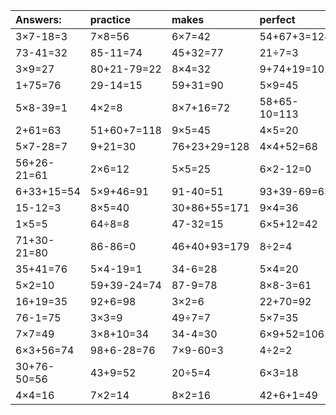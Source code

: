 | Answers: | practice | makes | perfect | ! |
| :--- | :--- | :--- | :--- | :--- |
| 3×7-18=3 | 7×8=56 | 6×7=42 | 54+67+3=124 | 99-26=73 | 
| 73-41=32 | 85-11=74 | 45+32=77 | 21÷7=3 | 5+80=85 | 
| 3×9=27 | 80+21-79=22 | 8×4=32 | 9+74+19=102 | 6×1=6 | 
| 1+75=76 | 29-14=15 | 59+31=90 | 5×9=45 | 98-54=44 | 
| 5×8-39=1 | 4×2=8 | 8×7+16=72 | 58+65-10=113 | 27+82+1=110 | 
| 2+61=63 | 51+60+7=118 | 9×5=45 | 4×5=20 | 22+54=76 | 
| 5×7-28=7 | 9+21=30 | 76+23+29=128 | 4×4+52=68 | 5×6=30 | 
| 56+26-21=61 | 2×6=12 | 5×5=25 | 6×2-12=0 | 98-50=48 | 
| 6+33+15=54 | 5×9+46=91 | 91-40=51 | 93+39-69=63 | 8×7+77=133 | 
| 15-12=3 | 8×5=40 | 30+86+55=171 | 9×4=36 | 2×2=4 | 
| 1×5=5 | 64÷8=8 | 47-32=15 | 6×5+12=42 | 4×7=28 | 
| 71+30-21=80 | 86-86=0 | 46+40+93=179 | 8÷2=4 | 19+38+32=89 | 
| 35+41=76 | 5×4-19=1 | 34-6=28 | 5×4=20 | 2×5-2=8 | 
| 5×2=10 | 59+39-24=74 | 87-9=78 | 8×8-3=61 | 26+84+5=115 | 
| 16+19=35 | 92+6=98 | 3×2=6 | 22+70=92 | 10+89=99 | 
| 76-1=75 | 3×3=9 | 49÷7=7 | 5×7=35 | 48+14=62 | 
| 7×7=49 | 3×8+10=34 | 34-4=30 | 6×9+52=106 | 82+10=92 | 
| 6×3+56=74 | 98+6-28=76 | 7×9-60=3 | 4÷2=2 | 56-6=50 | 
| 30+76-50=56 | 43+9=52 | 20÷5=4 | 6×3=18 | 7×7-44=5 | 
| 4×4=16 | 7×2=14 | 8×2=16 | 42+6+1=49 | 6×8=48 | 

